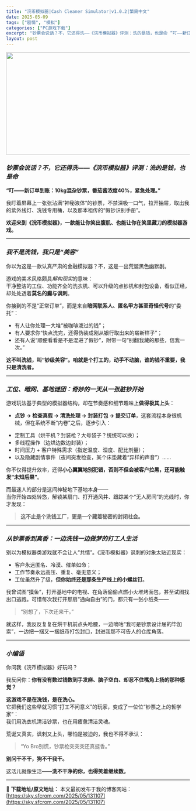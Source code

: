 ```yaml
---
title: "浣币模拟器|Cash Cleaner Simulator|v1.0.2|繁简中文"
date: 2025-05-09
tags: ["剧情", "模拟"]
categories: ["PC游戏下载"]
excerpt: "钞票会说话？不，它还得洗——《浣币模拟器》评测：洗的是钱，也是命 “叮——新订单到账：10kg混杂钞票，番茄酱浓度40%，紧急处理。” 我盯着屏幕上一张张沾满“神秘液体”的钞票，不禁深吸一口气，拉开抽屉，取出我的紫外线灯、洗钱专用桶，以及那本祖传的“假钞识别手册”。 欢迎来到《浣币模拟器》，一款能让&hellip;"
layout: post
---
```


<img class="aligncenter size-full wp-image-131108" src="https://sky.sfcrom.com/wp-content/uploads/2025/05/2025050901590270.webp" alt="" width="600" height="280" />
<h3 class="" data-start="111" data-end="153"><em data-start="115" data-end="153"><strong data-start="116" data-end="152">钞票会说话？不，它还得洗——《浣币模拟器》评测：洗的是钱，也是命</strong></em></h3>
<p class="" data-start="155" data-end="193"><strong data-start="155" data-end="193">“叮——新订单到账：10kg混杂钞票，番茄酱浓度40%，紧急处理。”</strong></p>
<p class="" data-start="195" data-end="260">我盯着屏幕上一张张沾满“神秘液体”的钞票，不禁深吸一口气，拉开抽屉，取出我的紫外线灯、洗钱专用桶，以及那本祖传的“假钞识别手册”。</p>
<p class="" data-start="262" data-end="304"><strong data-start="262" data-end="304">欢迎来到《浣币模拟器》，一款能让你笑出腹肌、也能让你在笑里藏刀的模拟器游戏。</strong></p>


<hr class="" data-start="306" data-end="309" />

<h3 class="" data-start="311" data-end="334"><em data-start="315" data-end="334"><strong data-start="316" data-end="333">我不是洗钱，我只是“美容”</strong></em></h3>
<p class="" data-start="336" data-end="368">你以为这是一款认真严肃的金融模拟器？不，这是一出荒诞黑色幽默剧。</p>
<p class="" data-start="370" data-end="445">游戏的美术风格颇具<em data-start="379" data-end="385">解构现实</em>的意味：<br data-start="389" data-end="392" />干净整洁的工位、功能齐全的洗衣机、可以升级的点钞机和封包设备，看似正经，却处处透着<strong data-start="433" data-end="444">莫名的癫与讽刺</strong>。</p>
<p class="" data-start="447" data-end="490">你接到的不是“正常订单”，而是来自<strong data-start="464" data-end="484">暗网联系人、匿名甲方甚至奇怪代号</strong>的“委托”：</p>

<ul>
 	<li data-start="494" data-end="513">有人让你处理一大堆“被咖啡泼过的钱”；</li>
 	<li data-start="516" data-end="546">有人要求你“快点洗完，还得伪装成刚从银行取出来的崭新样子”；</li>
 	<li data-start="549" data-end="587">还有人说“顺便看看是不是混进了假钞”，附带一句“别翻我藏的那些，信我一次。”</li>
</ul>
<p class="" data-start="589" data-end="635"><strong data-start="589" data-end="635">这不叫洗钱，叫“钞级美容”。咱就是个打工的，动手不动脑，谁的钱不重要，我只是清洗者。</strong></p>


<hr class="" data-start="637" data-end="640" />

<h3 class="" data-start="642" data-end="675"><em data-start="646" data-end="675"><strong data-start="647" data-end="674">工位、暗网、基地谜团：奇妙的一天从一张脏钞开始</strong></em></h3>
<p class="" data-start="677" data-end="714">游戏玩法基于典型的模拟器结构，却在节奏感和细节趣味上<strong data-start="703" data-end="713">做得极其上头</strong>：</p>

<ul>
 	<li class="" data-start="716" data-end="901">
<p class="" data-start="718" data-end="781"><strong data-start="718" data-end="752">点钞 → 检查真假 → 清洗处理 → 封装打包 → 提交订单</strong>，这套流程本身很机械，但在系统不断“内卷”之后，逐步引入：</p>
</li>
 	<li data-start="786" data-end="811">定制工具（烘干机？封装枪？大号袋子？统统可以换）；</li>
 	<li data-start="816" data-end="831">多线程操作（边烘边数边封装）；</li>
 	<li data-start="836" data-end="864">时间压力 + 客户特殊需求（指定温度、湿度、配比剂量）；</li>
 	<li data-start="869" data-end="901">以及隐藏剧情事件（夜间突发检查，某个床垫藏着“异样的声音”）……</li>
</ul>
<p class="" data-start="903" data-end="950">你不仅得提升效率，还得<strong data-start="914" data-end="949">小心翼翼地别犯错，否则不但会被客户拉黑，还可能触发“未知后果”</strong>。</p>
<p class="" data-start="952" data-end="1016">而最迷人的部分是这间神秘地下基地本身——<br data-start="972" data-end="975" />当你开始四处转悠，解锁某扇门、打开通风井、跟踪某个“无人房间”的光线时，你才发现：</p>

<blockquote data-start="1018" data-end="1048">
<p class="" data-start="1020" data-end="1048"><strong data-start="1020" data-end="1048">这不止是个洗钱工厂，更是一个藏着秘密的封闭社会。</strong></p>
</blockquote>

<hr class="" data-start="1050" data-end="1053" />

<h3 class="" data-start="1055" data-end="1087"><em data-start="1059" data-end="1087"><strong data-start="1060" data-end="1086">从钞票香到真香：一边洗钱一边做梦的打工人生活</strong></em></h3>
<p class="" data-start="1089" data-end="1126">别以为模拟器类游戏就不会让人“共情”。《浣币模拟器》讽刺的对象太贴近现实：</p>

<ul>
 	<li data-start="1130" data-end="1145">客户永远匿名、冷漠、催单如命；</li>
 	<li data-start="1148" data-end="1165">工作节奏永远高压、重复、毫无意义；</li>
 	<li data-start="1168" data-end="1198">工位虽然升了级，<strong data-start="1176" data-end="1197">但你始终还是那条生产线上的小螺丝钉</strong>。</li>
</ul>
<p class="" data-start="1200" data-end="1270">我曾试图“摸鱼”，打开基地中的电视、在角落偷偷点燃小火堆烤面包，甚至试图找出口逃跑。可惜每次我打开那扇“通向自由”的门，都只有一张小纸条——</p>

<blockquote data-start="1272" data-end="1286">
<p class="" data-start="1274" data-end="1286">“别想了，下次还来干。”</p>
</blockquote>
<p class="" data-start="1288" data-end="1355">就这样，我反反复复在烘干机前点头哈腰，一边嘀咕“我可是钞票设计届的毕加索”，一边把一捆又一捆纸币打包封口，封进我那不可告人的仓库角落。</p>


<hr class="" data-start="1357" data-end="1360" />

<h3 class="" data-start="1362" data-end="1375"><em data-start="1366" data-end="1375"><strong data-start="1367" data-end="1374">小编语</strong></em></h3>
<p class="" data-start="1377" data-end="1391">你问我《浣币模拟器》好玩吗？</p>
<p class="" data-start="1393" data-end="1434">我反问你：<strong data-start="1398" data-end="1434">你有没有数过钱数到手发麻、脑子空白、却忍不住嘴角上扬的那种感觉？</strong></p>
<p class="" data-start="1436" data-end="1520"><strong data-start="1436" data-end="1454">这游戏不是在洗钱，是在洗心。</strong><br data-start="1454" data-end="1457" />它把我们这些早就习惯“打工不问意义”的玩家，变成了一位位“钞票之上的哲学家”：<br data-start="1496" data-end="1499" />我们用洗衣机清洁钞票，也在用疲惫清洁灵魂。</p>
<p class="" data-start="1522" data-end="1549">荒诞又真实，讽刺又上头，哪怕是被迫的，我也不得不承认：</p>

<blockquote data-start="1551" data-end="1575">
<p class="" data-start="1553" data-end="1575">“Yo Bro别慌，钞票枪突突突还真挺香。”</p>
</blockquote>
<p class="" data-start="1577" data-end="1593"><strong data-start="1577" data-end="1593">别问干不干，狗不干我干。</strong></p>
<p class="" data-start="1595" data-end="1623">这活儿就像生活——<strong data-start="1604" data-end="1623">洗不干净的你，也得笑着继续数。</strong></p>

---
📖 **下载地址/原文地址：** 本文最初发布于我的博客网站：[https://sky.sfcrom.com/2025/05/131107](https://sky.sfcrom.com/2025/05/131107)
